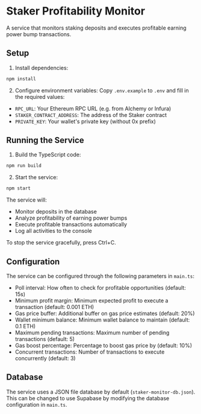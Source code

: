# Staker Profitability Monitor

A service that monitors staking deposits and executes profitable earning power bump transactions.

## Setup

1. Install dependencies:
```bash
npm install
```

2. Configure environment variables:
Copy `.env.example` to `.env` and fill in the required values:
- `RPC_URL`: Your Ethereum RPC URL (e.g. from Alchemy or Infura)
- `STAKER_CONTRACT_ADDRESS`: The address of the Staker contract
- `PRIVATE_KEY`: Your wallet's private key (without 0x prefix)

## Running the Service

1. Build the TypeScript code:
```bash
npm run build
```

2. Start the service:
```bash
npm start
```

The service will:
- Monitor deposits in the database
- Analyze profitability of earning power bumps
- Execute profitable transactions automatically
- Log all activities to the console

To stop the service gracefully, press Ctrl+C.

## Configuration

The service can be configured through the following parameters in `main.ts`:

- Poll interval: How often to check for profitable opportunities (default: 15s)
- Minimum profit margin: Minimum expected profit to execute a transaction (default: 0.001 ETH)
- Gas price buffer: Additional buffer on gas price estimates (default: 20%)
- Wallet minimum balance: Minimum wallet balance to maintain (default: 0.1 ETH)
- Maximum pending transactions: Maximum number of pending transactions (default: 5)
- Gas boost percentage: Percentage to boost gas price by (default: 10%)
- Concurrent transactions: Number of transactions to execute concurrently (default: 3)

## Database

The service uses a JSON file database by default (`staker-monitor-db.json`). This can be changed to use Supabase by modifying the database configuration in `main.ts`.
